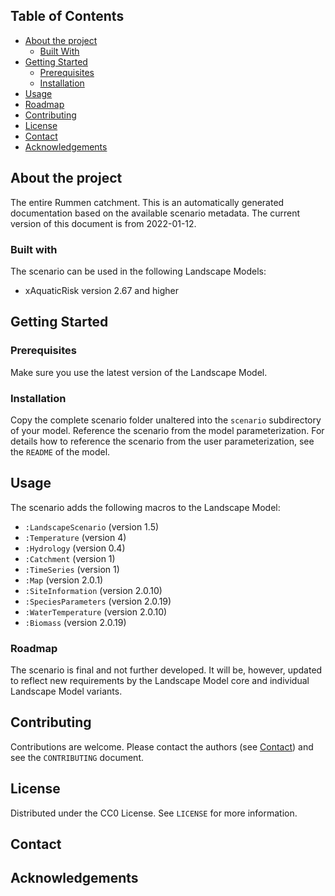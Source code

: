 ## Table of Contents
* [About the project](#about-the-project)
  * [Built With](#built-with)
* [Getting Started](#getting-started)
  * [Prerequisites](#prerequisites)
  * [Installation](#installation)
* [Usage](#usage)
* [Roadmap](#roadmap)
* [Contributing](#contributing)
* [License](#license)
* [Contact](#contact)
* [Acknowledgements](#acknowledgements)


## About the project
The entire Rummen catchment.
This is an automatically generated documentation based on the available scenario metadata. The current version of this 
document is from 2022-01-12.

### Built with
The scenario can be used in the following Landscape Models:
* xAquaticRisk version 2.67 and higher


## Getting Started
### Prerequisites
Make sure you use the latest version of the Landscape Model.

### Installation
Copy the complete scenario folder unaltered into the `scenario` subdirectory of your model. Reference the scenario
from the model parameterization. For details how to reference the scenario from the user parameterization, see the 
`README` of the model.


## Usage
The scenario adds the following macros to the Landscape Model:
* `:LandscapeScenario` (version 1.5)
* `:Temperature` (version 4)
* `:Hydrology` (version 0.4)
* `:Catchment` (version 1)
* `:TimeSeries` (version 1)
* `:Map` (version 2.0.1)
* `:SiteInformation` (version 2.0.10)
* `:SpeciesParameters` (version 2.0.19)
* `:WaterTemperature` (version 2.0.10)
* `:Biomass` (version 2.0.19)

### Roadmap
The scenario is final and not further developed. It will be, however, updated to reflect new requirements by the 
Landscape Model core and individual Landscape Model variants.


## Contributing
Contributions are welcome. Please contact the authors (see [Contact](#contact)) and see the `CONTRIBUTING` document.


## License
Distributed under the CC0 License. See `LICENSE` for more information.


## Contact


## Acknowledgements
